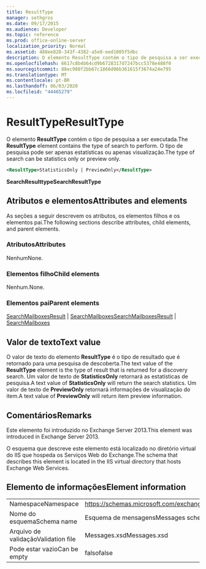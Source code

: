 ```yaml
---
title: ResultType
manager: sethgros
ms.date: 09/17/2015
ms.audience: Developer
ms.topic: reference
ms.prod: office-online-server
localization_priority: Normal
ms.assetid: 488ee828-343f-4382-a5e8-eed1005f5dbc
description: O elemento ResultType contém o tipo de pesquisa a ser executada. O tipo de pesquisa pode ser apenas estatísticas ou apenas visualização.
ms.openlocfilehash: 6617c8b4b64cd9b6728317d7247bcc5378e488f0
ms.sourcegitcommit: 88ec988f2bb67c1866d06b361615f3674a24e795
ms.translationtype: MT
ms.contentlocale: pt-BR
ms.lasthandoff: 06/03/2020
ms.locfileid: "44465279"
---
```

# <a name="resulttype"></a><span data-ttu-id="125a2-104">ResultType</span><span class="sxs-lookup"><span data-stu-id="125a2-104">ResultType</span></span>

<span data-ttu-id="125a2-105">O elemento **ResultType** contém o tipo de pesquisa a ser executada.</span><span class="sxs-lookup"><span data-stu-id="125a2-105">The **ResultType** element contains the type of search to perform.</span></span> <span data-ttu-id="125a2-106">O tipo de pesquisa pode ser apenas estatísticas ou apenas visualização.</span><span class="sxs-lookup"><span data-stu-id="125a2-106">The type of search can be statistics only or preview only.</span></span> 
  
```XML
<ResultType>StatisticsOnly | PreviewOnly</ResultType>
```

 <span data-ttu-id="125a2-107">**SearchResulttype**</span><span class="sxs-lookup"><span data-stu-id="125a2-107">**SearchResultType**</span></span>
## <a name="attributes-and-elements"></a><span data-ttu-id="125a2-108">Atributos e elementos</span><span class="sxs-lookup"><span data-stu-id="125a2-108">Attributes and elements</span></span>

<span data-ttu-id="125a2-109">As seções a seguir descrevem os atributos, os elementos filhos e os elementos pai.</span><span class="sxs-lookup"><span data-stu-id="125a2-109">The following sections describe attributes, child elements, and parent elements.</span></span>
  
### <a name="attributes"></a><span data-ttu-id="125a2-110">Atributos</span><span class="sxs-lookup"><span data-stu-id="125a2-110">Attributes</span></span>

<span data-ttu-id="125a2-111">Nenhum</span><span class="sxs-lookup"><span data-stu-id="125a2-111">None.</span></span>
  
### <a name="child-elements"></a><span data-ttu-id="125a2-112">Elementos filho</span><span class="sxs-lookup"><span data-stu-id="125a2-112">Child elements</span></span>

<span data-ttu-id="125a2-113">Nenhum.</span><span class="sxs-lookup"><span data-stu-id="125a2-113">None.</span></span>
  
### <a name="parent-elements"></a><span data-ttu-id="125a2-114">Elementos pai</span><span class="sxs-lookup"><span data-stu-id="125a2-114">Parent elements</span></span>

<span data-ttu-id="125a2-115">[SearchMailboxesResult](searchmailboxesresult.md)  |  [SearchMailboxes](searchmailboxes.md)</span><span class="sxs-lookup"><span data-stu-id="125a2-115">[SearchMailboxesResult](searchmailboxesresult.md) | [SearchMailboxes](searchmailboxes.md)</span></span>
  
## <a name="text-value"></a><span data-ttu-id="125a2-116">Valor de texto</span><span class="sxs-lookup"><span data-stu-id="125a2-116">Text value</span></span>

<span data-ttu-id="125a2-117">O valor de texto do elemento **ResultType** é o tipo de resultado que é retornado para uma pesquisa de descoberta.</span><span class="sxs-lookup"><span data-stu-id="125a2-117">The text value of the **ResultType** element is the type of result that is returned for a discovery search.</span></span> <span data-ttu-id="125a2-118">Um valor de texto de **StatisticsOnly** retornará as estatísticas de pesquisa.</span><span class="sxs-lookup"><span data-stu-id="125a2-118">A text value of **StatisticsOnly** will return the search statistics.</span></span> <span data-ttu-id="125a2-119">Um valor de texto de **PreviewOnly** retornará informações de visualização do item.</span><span class="sxs-lookup"><span data-stu-id="125a2-119">A text value of **PreviewOnly** will return item preview information.</span></span> 
  
## <a name="remarks"></a><span data-ttu-id="125a2-120">Comentários</span><span class="sxs-lookup"><span data-stu-id="125a2-120">Remarks</span></span>

<span data-ttu-id="125a2-121">Este elemento foi introduzido no Exchange Server 2013.</span><span class="sxs-lookup"><span data-stu-id="125a2-121">This element was introduced in Exchange Server 2013.</span></span>
  
<span data-ttu-id="125a2-122">O esquema que descreve este elemento está localizado no diretório virtual do IIS que hospeda os Serviços Web do Exchange.</span><span class="sxs-lookup"><span data-stu-id="125a2-122">The schema that describes this element is located in the IIS virtual directory that hosts Exchange Web Services.</span></span>
  
## <a name="element-information"></a><span data-ttu-id="125a2-123">Elemento de informações</span><span class="sxs-lookup"><span data-stu-id="125a2-123">Element information</span></span>

|||
|:-----|:-----|
|<span data-ttu-id="125a2-124">Namespace</span><span class="sxs-lookup"><span data-stu-id="125a2-124">Namespace</span></span>  <br/> |https://schemas.microsoft.com/exchange/services/2006/messages  <br/> |
|<span data-ttu-id="125a2-125">Nome do esquema</span><span class="sxs-lookup"><span data-stu-id="125a2-125">Schema name</span></span>  <br/> |<span data-ttu-id="125a2-126">Esquema de mensagens</span><span class="sxs-lookup"><span data-stu-id="125a2-126">Messages schema</span></span>  <br/> |
|<span data-ttu-id="125a2-127">Arquivo de validação</span><span class="sxs-lookup"><span data-stu-id="125a2-127">Validation file</span></span>  <br/> |<span data-ttu-id="125a2-128">Messages.xsd</span><span class="sxs-lookup"><span data-stu-id="125a2-128">Messages.xsd</span></span>  <br/> |
|<span data-ttu-id="125a2-129">Pode estar vazio</span><span class="sxs-lookup"><span data-stu-id="125a2-129">Can be empty</span></span>  <br/> |<span data-ttu-id="125a2-130">falso</span><span class="sxs-lookup"><span data-stu-id="125a2-130">false</span></span>  <br/> |
   

